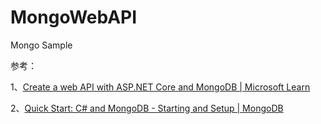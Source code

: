 # MongoWebAPI
Mongo Sample



参考：

1、[Create a web API with ASP.NET Core and MongoDB | Microsoft Learn](https://learn.microsoft.com/en-us/aspnet/core/tutorials/first-mongo-app?view=aspnetcore-5.0&tabs=visual-studio)



2、[Quick Start: C# and MongoDB - Starting and Setup | MongoDB](https://www.mongodb.com/blog/post/quick-start-c-sharp-and-mongodb-starting-and-setup)